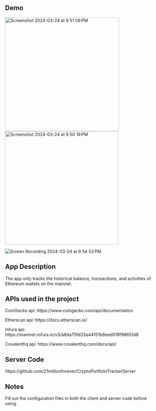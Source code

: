 <h2>Demo</h2>
<img width="374" alt="Screenshot 2024-03-24 at 9 51 06 PM" src="https://github.com/21millionforever/CryptoPortfolioTracker/assets/87239565/b3c38f63-dc51-4d6b-ba1f-86302728a372">
<img width="372" alt="Screenshot 2024-03-24 at 9 50 19 PM" src="https://github.com/21millionforever/CryptoPortfolioTracker/assets/87239565/91b44b3a-540c-4b54-a0b3-cc60a7dc5ba3">

![Screen Recording 2024-03-24 at 9 54 52 PM](https://github.com/21millionforever/CryptoPortfolioTracker/assets/87239565/0f0b9371-aa5e-4a0d-a880-b22bcc09761e)

<h2>App Description</h2>
<p>The app only tracks the historical balance, transactions, and activities of Ethereum wallets on the mainnet.</p>
<h2>APIs used in the project</h2>
<p>CoinGecko api: https://www.coingecko.com/api/documentation</p>
<p>Etherscan api: https://docs.etherscan.io/</p2>
<p>Infura api: https://mainnet.infura.io/v3/a8da75fd33a44151b6eed019f98651d8</p2>
<p>Covalenthq api: https://www.covalenthq.com/docs/api/</p2>

<h2>Server Code</h2>
<p>https://github.com/21millionforever/CryptoPortfolioTrackerServer</p>

<h2>Notes </h2>
Fill out the configuration files in both the client and server code before using.

